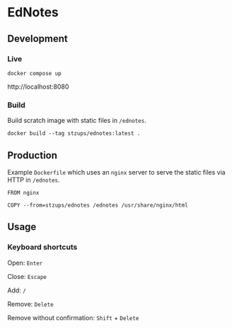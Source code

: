 # EdNotes

## Development

### Live

```
docker compose up
```
http://localhost:8080

### Build

Build scratch image with static files in `/ednotes`.
```
docker build --tag stzups/ednotes:latest .
```

## Production

Example `Dockerfile` which uses an `nginx` server to serve the static files via HTTP in `/ednotes`.
```
FROM nginx

COPY --from=stzups/ednotes /ednotes /usr/share/nginx/html 
```

## Usage

### Keyboard shortcuts
Open: `Enter`

Close: `Escape`

Add: `/`

Remove: `Delete`

Remove without confirmation: `Shift` + `Delete`
